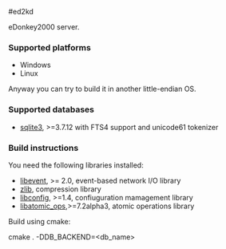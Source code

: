 #ed2kd

eDonkey2000 server.

### Supported platforms
- Windows
- Linux

Anyway you can try to build it in another little-endian OS.

### Supported databases

- [sqlite3](http://sqlite.org), >=3.7.12 with FTS4 support and unicode61 tokenizer

### Build instructions

You need the following libraries installed:
- [libevent](http://libevent.org/), >= 2.0, event-based network I/O library
- [zlib](http://zlib.net/), compression library
- [libconfig](http://www.hyperrealm.com/libconfig/), >=1.4, confiuguration mamagement library
- [libatomic_ops](https://github.com/ivmai/libatomic_ops/),>=7.2alpha3, atomic operations library

Build using cmake:

cmake . -DDB_BACKEND=\<db_name\>